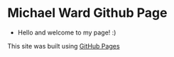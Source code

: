 # Michael Ward Github Page
- Hello and welcome to my page! :)
  
This site was built using [GitHub Pages](https://pages.github.com/)
